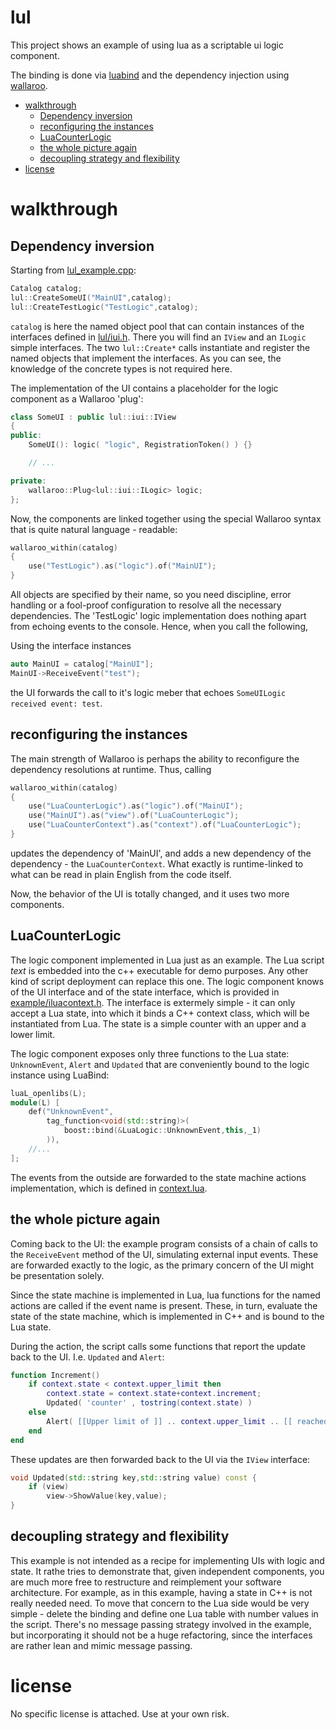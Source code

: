 lul
===

This project shows an example of using lua as a scriptable ui logic component.

The binding is done via [luabind](http://www.rasterbar.com/products/luabind/docs.html)
and the dependency injection using [wallaroo](https://code.google.com/p/wallaroo/).

- [walkthrough](#walkthrough)
	- [Dependency inversion](#dependency-inversion)
	- [reconfiguring the instances](#reconfiguring-the-instances)
	- [LuaCounterLogic](#luacounterlogic)
	- [the whole picture again](#the-whole-picture-again)
	- [decoupling strategy and flexibility](#decoupling-strategy-and-flexibility)
- [license](#license)

walkthrough
===========

Dependency inversion
--------------------

Starting from [lul_example.cpp](example/lul_example.cpp):

```cpp
Catalog catalog;
lul::CreateSomeUI("MainUI",catalog);
lul::CreateTestLogic("TestLogic",catalog);
```

`catalog` is here the named object pool that can contain instances of the interfaces defined in [lul/iui.h](lul/iui.h). There you will find an `IView` and an `ILogic` simple interfaces. The two `lul::Create*` calls instantiate and register the named objects that implement the interfaces. As you can see, the knowledge of the concrete types is not required here.

The implementation of the UI contains a placeholder for the logic component as a Wallaroo 'plug':

```cpp
class SomeUI : public lul::iui::IView
{
public:
	SomeUI(): logic( "logic", RegistrationToken() ) {}

	// ...

private:
	wallaroo::Plug<lul::iui::ILogic> logic;
};
```

Now, the components are linked together using the special Wallaroo syntax that is quite natural language - readable:

```cpp
wallaroo_within(catalog)
{
	use("TestLogic").as("logic").of("MainUI");
}
```

All objects are specified by their name, so you need discipline, error handling or a fool-proof configuration to resolve all the necessary dependencies. The 'TestLogic' logic implementation does nothing apart from echoing events to the console. Hence, when you call the following,

Using the interface instances

```cpp
auto MainUI = catalog["MainUI"];
MainUI->ReceiveEvent("test");
```

the UI forwards the call to it's logic meber that echoes `SomeUILogic received event: test`.

reconfiguring the instances
---------------------------

The main strength of Wallaroo is perhaps the ability to reconfigure the dependency resolutions at runtime. Thus, calling

```cpp
wallaroo_within(catalog)
{
	use("LuaCounterLogic").as("logic").of("MainUI");
	use("MainUI").as("view").of("LuaCounterLogic");
	use("LuaCounterContext").as("context").of("LuaCounterLogic");
}
```

updates the dependency of 'MainUI', and adds a new dependency of the dependency - the `LuaCounterContext`. What exactly is runtime-linked to what can be read in plain English from the code itself.

Now, the behavior of the UI is totally changed, and it uses two more components.

LuaCounterLogic
---------------

The logic component implemented in Lua just as an example. The Lua script _text_ is embedded into the c++ executable for demo purposes. Any other kind of script deployment can replace this one. The logic component knows of the UI interface and of the state interface, which is provided in [example/iluacontext.h](example/iluacontext.h). The interface is extermely simple - it can only accept a Lua state, into which it binds a C++ context class, which will be instantiated from Lua. The state is a simple counter with an upper and a lower limit.

The logic component exposes only three functions to the Lua state: `UnknownEvent`, `Alert` and `Updated` that are conveniently bound to the logic instance using LuaBind:

```cpp
luaL_openlibs(L);
module(L) [
	def("UnknownEvent",
		tag_function<void(std::string)>(
			boost::bind(&LuaLogic::UnknownEvent,this,_1)
		)),
	//...
];
```

The events from the outside are forwarded to the state machine actions implementation, which is defined in [context.lua](example/context.lua).

the whole picture again
-----------------------

Coming back to the UI: the example program consists of a chain of calls to the `ReceiveEvent` method of the UI, simulating external input events. These are forwarded exactly to the logic, as the primary concern of the UI might be presentation solely.

Since the state machine is implemented in Lua, lua functions for the named actions are called if the event name is present. These, in turn, evaluate the state of the state machine, which is implemented in C++ and is bound to the Lua state.

During the action, the script calls some functions that report the update back to the UI. I.e. `Updated` and `Alert`:

```lua
function Increment()
	if context.state < context.upper_limit then
		context.state = context.state+context.increment;
		Updated( 'counter' , tostring(context.state) )
	else
		Alert( [[Upper limit of ]] .. context.upper_limit .. [[ reached]] )
	end
end
```

These updates are then forwarded back to the UI via the `IView` interface:

```cpp
void Updated(std::string key,std::string value) const {
	if (view)
		view->ShowValue(key,value);
}
```

decoupling strategy and flexibility
-----------------------------------

This example is not intended as a recipe for implementing UIs with logic and state. It rathe tries to demonstrate that, given independent components, you are much more free to restructure and reimplement your software architecture. For example, as in this example, having a state in C++ is not really needed need. To move that concern to the Lua side would be very simple - delete the binding and define one Lua table with number values in the script. There's no message passing strategy involved in the example, but incorporating it should not be a huge refactoring, since the interfaces are rather lean and mimic message passing.

license
=======

No specific license is attached. Use at your own risk.
